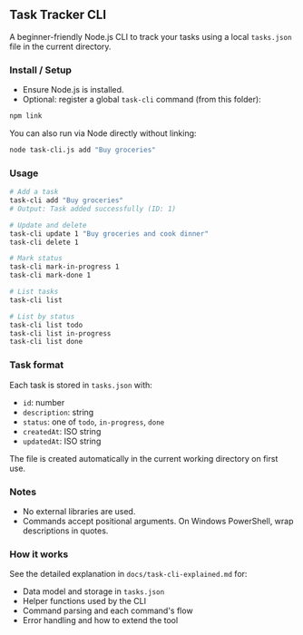 ## Task Tracker CLI

A beginner-friendly Node.js CLI to track your tasks using a local `tasks.json` file in the current directory.

### Install / Setup

- Ensure Node.js is installed.
- Optional: register a global `task-cli` command (from this folder):

```bash
npm link
```

You can also run via Node directly without linking:

```bash
node task-cli.js add "Buy groceries"
```

### Usage

```bash
# Add a task
task-cli add "Buy groceries"
# Output: Task added successfully (ID: 1)

# Update and delete
task-cli update 1 "Buy groceries and cook dinner"
task-cli delete 1

# Mark status
task-cli mark-in-progress 1
task-cli mark-done 1

# List tasks
task-cli list

# List by status
task-cli list todo
task-cli list in-progress
task-cli list done
```

### Task format

Each task is stored in `tasks.json` with:

- `id`: number
- `description`: string
- `status`: one of `todo`, `in-progress`, `done`
- `createdAt`: ISO string
- `updatedAt`: ISO string

The file is created automatically in the current working directory on first use.

### Notes

- No external libraries are used.
- Commands accept positional arguments. On Windows PowerShell, wrap descriptions in quotes.

### How it works

See the detailed explanation in `docs/task-cli-explained.md` for:

- Data model and storage in `tasks.json`
- Helper functions used by the CLI
- Command parsing and each command's flow
- Error handling and how to extend the tool


